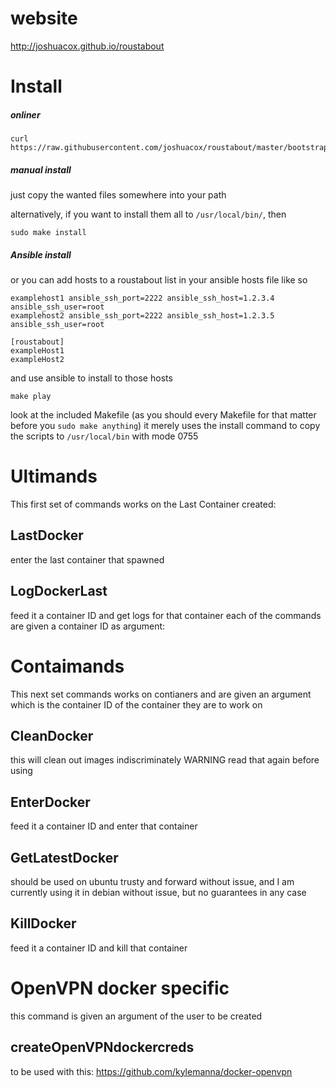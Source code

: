 # website 
http://joshuacox.github.io/roustabout

# Install

##### onliner

```
curl https://raw.githubusercontent.com/joshuacox/roustabout/master/bootstraproustabout.sh|bash
```

##### manual install

just copy the wanted files somewhere into your path

alternatively, if you want to install them all to `/usr/local/bin/`, then

```
sudo make install
```

##### Ansible install

or you can add hosts to a roustabout list in your ansible hosts file like so

```
examplehost1 ansible_ssh_port=2222 ansible_ssh_host=1.2.3.4 ansible_ssh_user=root
examplehost2 ansible_ssh_port=2222 ansible_ssh_host=1.2.3.5 ansible_ssh_user=root

[roustabout]
exampleHost1
exampleHost2
```
and use ansible to install to those hosts

```
make play
```

look at the included Makefile (as you should every Makefile for that matter before you `sudo make anything`)
it merely uses the install command to copy the scripts to `/usr/local/bin` with mode 0755

# Ultimands

This first set of commands works on the Last Container created:

## LastDocker

enter the last container that spawned

## LogDockerLast

feed it a container ID and get logs for that container
each of the commands are given a container ID as argument:

# Contaimands

This next set commands works on contianers and are given an argument which is the container ID of the container they are to work on

## CleanDocker

this will clean out images indiscriminately WARNING read that again before using

## EnterDocker

feed it a container ID and enter that container

## GetLatestDocker

should be used on ubuntu trusty and forward without issue, and I am currently using it in debian without issue, but no guarantees in any case

## KillDocker

feed it a container ID and kill that container

# OpenVPN docker specific

this command is given an argument of the user to be created

## createOpenVPNdockercreds

to be used with this:
https://github.com/kylemanna/docker-openvpn

